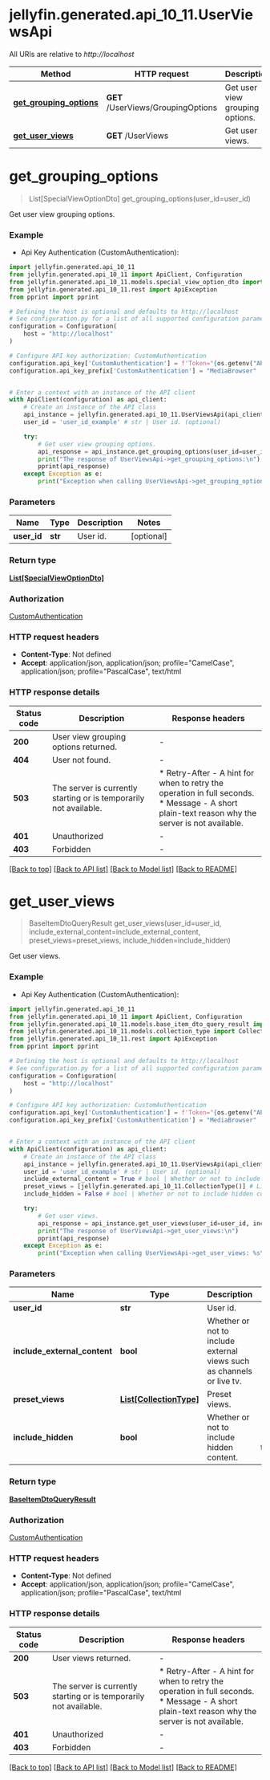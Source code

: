 # jellyfin.generated.api_10_11.UserViewsApi

All URIs are relative to *http://localhost*

Method | HTTP request | Description
------------- | ------------- | -------------
[**get_grouping_options**](UserViewsApi.md#get_grouping_options) | **GET** /UserViews/GroupingOptions | Get user view grouping options.
[**get_user_views**](UserViewsApi.md#get_user_views) | **GET** /UserViews | Get user views.


# **get_grouping_options**
> List[SpecialViewOptionDto] get_grouping_options(user_id=user_id)

Get user view grouping options.

### Example

* Api Key Authentication (CustomAuthentication):

```python
import jellyfin.generated.api_10_11
from jellyfin.generated.api_10_11 import ApiClient, Configuration
from jellyfin.generated.api_10_11.models.special_view_option_dto import SpecialViewOptionDto
from jellyfin.generated.api_10_11.rest import ApiException
from pprint import pprint

# Defining the host is optional and defaults to http://localhost
# See configuration.py for a list of all supported configuration parameters.
configuration = Configuration(
    host = "http://localhost"
)

# Configure API key authorization: CustomAuthentication
configuration.api_key['CustomAuthentication'] = f'Token="{os.getenv("API_KEY")}"'
configuration.api_key_prefix['CustomAuthentication'] = "MediaBrowser"


# Enter a context with an instance of the API client
with ApiClient(configuration) as api_client:
    # Create an instance of the API class
    api_instance = jellyfin.generated.api_10_11.UserViewsApi(api_client)
    user_id = 'user_id_example' # str | User id. (optional)

    try:
        # Get user view grouping options.
        api_response = api_instance.get_grouping_options(user_id=user_id)
        print("The response of UserViewsApi->get_grouping_options:\n")
        pprint(api_response)
    except Exception as e:
        print("Exception when calling UserViewsApi->get_grouping_options: %s\n" % e)
```



### Parameters


Name | Type | Description  | Notes
------------- | ------------- | ------------- | -------------
 **user_id** | **str**| User id. | [optional] 

### Return type

[**List[SpecialViewOptionDto]**](SpecialViewOptionDto.md)

### Authorization

[CustomAuthentication](../README.md#CustomAuthentication)

### HTTP request headers

 - **Content-Type**: Not defined
 - **Accept**: application/json, application/json; profile="CamelCase", application/json; profile="PascalCase", text/html

### HTTP response details

| Status code | Description | Response headers |
|-------------|-------------|------------------|
**200** | User view grouping options returned. |  -  |
**404** | User not found. |  -  |
**503** | The server is currently starting or is temporarily not available. |  * Retry-After - A hint for when to retry the operation in full seconds. <br>  * Message - A short plain-text reason why the server is not available. <br>  |
**401** | Unauthorized |  -  |
**403** | Forbidden |  -  |

[[Back to top]](#) [[Back to API list]](../README.md#documentation-for-api-endpoints) [[Back to Model list]](../README.md#documentation-for-models) [[Back to README]](../README.md)

# **get_user_views**
> BaseItemDtoQueryResult get_user_views(user_id=user_id, include_external_content=include_external_content, preset_views=preset_views, include_hidden=include_hidden)

Get user views.

### Example

* Api Key Authentication (CustomAuthentication):

```python
import jellyfin.generated.api_10_11
from jellyfin.generated.api_10_11 import ApiClient, Configuration
from jellyfin.generated.api_10_11.models.base_item_dto_query_result import BaseItemDtoQueryResult
from jellyfin.generated.api_10_11.models.collection_type import CollectionType
from jellyfin.generated.api_10_11.rest import ApiException
from pprint import pprint

# Defining the host is optional and defaults to http://localhost
# See configuration.py for a list of all supported configuration parameters.
configuration = Configuration(
    host = "http://localhost"
)

# Configure API key authorization: CustomAuthentication
configuration.api_key['CustomAuthentication'] = f'Token="{os.getenv("API_KEY")}"'
configuration.api_key_prefix['CustomAuthentication'] = "MediaBrowser"


# Enter a context with an instance of the API client
with ApiClient(configuration) as api_client:
    # Create an instance of the API class
    api_instance = jellyfin.generated.api_10_11.UserViewsApi(api_client)
    user_id = 'user_id_example' # str | User id. (optional)
    include_external_content = True # bool | Whether or not to include external views such as channels or live tv. (optional)
    preset_views = [jellyfin.generated.api_10_11.CollectionType()] # List[CollectionType] | Preset views. (optional)
    include_hidden = False # bool | Whether or not to include hidden content. (optional) (default to False)

    try:
        # Get user views.
        api_response = api_instance.get_user_views(user_id=user_id, include_external_content=include_external_content, preset_views=preset_views, include_hidden=include_hidden)
        print("The response of UserViewsApi->get_user_views:\n")
        pprint(api_response)
    except Exception as e:
        print("Exception when calling UserViewsApi->get_user_views: %s\n" % e)
```



### Parameters


Name | Type | Description  | Notes
------------- | ------------- | ------------- | -------------
 **user_id** | **str**| User id. | [optional] 
 **include_external_content** | **bool**| Whether or not to include external views such as channels or live tv. | [optional] 
 **preset_views** | [**List[CollectionType]**](CollectionType.md)| Preset views. | [optional] 
 **include_hidden** | **bool**| Whether or not to include hidden content. | [optional] [default to False]

### Return type

[**BaseItemDtoQueryResult**](BaseItemDtoQueryResult.md)

### Authorization

[CustomAuthentication](../README.md#CustomAuthentication)

### HTTP request headers

 - **Content-Type**: Not defined
 - **Accept**: application/json, application/json; profile="CamelCase", application/json; profile="PascalCase", text/html

### HTTP response details

| Status code | Description | Response headers |
|-------------|-------------|------------------|
**200** | User views returned. |  -  |
**503** | The server is currently starting or is temporarily not available. |  * Retry-After - A hint for when to retry the operation in full seconds. <br>  * Message - A short plain-text reason why the server is not available. <br>  |
**401** | Unauthorized |  -  |
**403** | Forbidden |  -  |

[[Back to top]](#) [[Back to API list]](../README.md#documentation-for-api-endpoints) [[Back to Model list]](../README.md#documentation-for-models) [[Back to README]](../README.md)

